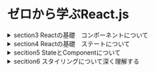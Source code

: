 # ゼロから学ぶReact.js

<details>
<summary>
section3 Reactの基礎　コンポーネントについて
</summary>

| NO | TITLE |
| --- | ---- |
| 21 | イントロダクション |
| 22 | Reactの導入 |
| 23 | CreateReactAppのプロジェクトについて |
| 24 | JSXとは |
| 25 | 初めてのコンポーネント |
| 26 | 初めてのスタイリング |
| 27 | JSXに変数を埋め込む |
| 28 | Props親コンポーネントから子コンポーネントの値渡し |
| 29 | 「コンポーネントを組み合わせる」とは |
| 30 | Propsを変換する |　　　
</details>

<details>
<summary>
section4 Reactの基礎　ステートについて
</summary>

| NO | TITLE |
| --- | ---- |
| 31 | イントロダクション |
| 32 | イベントの追加 |
| 33 | 動的なアプリケーションとは |
| 34 | 動的なアプリケーションを作る |
| 35 | ステートの導入 |
| 36 | コンポーネントの更新のタイミング |
| 37 | Formの導入 |
| 38 | 複数ステートを扱う |
| 39 | 以前の状態に基づいたステート更新 |
| 40 | Form Submission|
| 41 | 双方向バインディング |
| 42 | 親から子へのイベント伝播 |
</details>

<details>
<summary>
secition5 StateとComponentについて
</summary>

| NO | TITLE |
| --- | ---- |
| 43 | イントロダクション |
| 44 | 静的なリスト |
| 45 | 動的なリスト  |
| 46 | keyとリスト |
| 47 | ステートをどこで持つのか |
| 48 | リストのフィルタリング |
| 49 | 条件付きレンダリング |
</details>

<details>
<summary>
secition6 スタイリングについて深く理解する
</summary>

| NO | TITLE |
| --- | ---- |
| 50 | 動的なスタイリング |
| 51 | cssの動的なスタイリング |
| 52 | 現在のcssの適用方法の問題点 |
| 53 | css Module |
| 54 | Tailwind css |
| 55 | css ModuleとTailwind css |
</details>
<!-- -->
